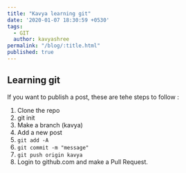 ```yaml
---
title: "Kavya learning git"
date: '2020-01-07 18:30:59 +0530'
tags:
  - GIT
  author: kavyashree
permalink: "/blog/:title.html"
published: true
---
```


## Learning git

If you want to publish a post, these are tehe steps to follow :

1. Clone the repo
2. git init
2. Make a branch (kavya)
3. Add a new post
4. `git add -A`
5. `git commit -m "message"`
6. `git push origin kavya`
7. Login to github.com and make a Pull Request.
